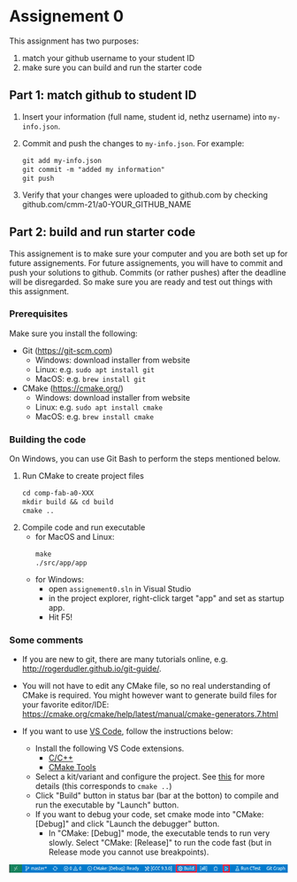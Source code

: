 # Assignement 0

This assignment has two purposes:

1. match your github username to your student ID
2. make sure you can build and run the starter code

## Part 1: match github to student ID

1. Insert your information (full name, student id, nethz username) into `my-info.json`.

2. Commit and push the changes to `my-info.json`. For example:

   ```
   git add my-info.json
   git commit -m "added my information"
   git push
   ```

3. Verify that your changes were uploaded to github.com by checking github.com/cmm-21/a0-YOUR_GITHUB_NAME

## Part 2: build and run starter code

This assignement is to make sure your computer and you are both set up for future assignements. For future assignements, you will have to commit and push your solutions to github. Commits (or rather pushes) after the deadline will be disregarded. So make sure you are ready and test out things with this assignment.

### Prerequisites
Make sure you install the following:

- Git (https://git-scm.com)
    + Windows: download installer from website
    + Linux: e.g. `sudo apt install git`
    + MacOS: e.g. `brew install git`
- CMake (https://cmake.org/)
    + Windows: download installer from website
    + Linux: e.g. `sudo apt install cmake`
    + MacOS: e.g. `brew install cmake`

### Building the code

On Windows, you can use Git Bash to perform the steps mentioned below.

1. Run CMake to create project files
    ```
    cd comp-fab-a0-XXX
    mkdir build && cd build
    cmake ..
    ```
2. Compile code and run executable
    - for MacOS and Linux:
        ```
        make
        ./src/app/app
        ```
    - for Windows: 
        * open `assignement0.sln` in Visual Studio
        * in the project explorer, right-click target "app" and set as startup app.
        * Hit F5!


### Some comments

- If you are new to git, there are many tutorials online, e.g. http://rogerdudler.github.io/git-guide/.

- You will not have to edit any CMake file, so no real understanding of CMake is required. You might however want to generate build files for your favorite editor/IDE: https://cmake.org/cmake/help/latest/manual/cmake-generators.7.html

- If you want to use [VS Code](https://code.visualstudio.com/), follow the instructions below:
    - Install the following VS Code extensions.
        - [C/C++](https://marketplace.visualstudio.com/items?itemName=ms-vscode.cpptools)
        - [CMake Tools](https://marketplace.visualstudio.com/items?itemName=ms-vscode.cmake-tools)
    - Select a kit/variant and configure the project. See [this](https://vector-of-bool.github.io/docs/vscode-cmake-tools/getting_started.html#configuring-your-project) for more details (this corresponds to ```cmake ..```)
    - Click "Build" button in status bar (bar at the botton) to compile and run the executable by "Launch" button.
    - If you want to debug your code, set cmake mode into "CMake: [Debug]" and click "Launch the debugger" button. 
        - In "CMake: [Debug]" mode, the executable tends to run very slowly. Select "CMake: [Release]" to run the code fast (but in Release mode you cannot use breakpoints). 

![status bar](vscode.png)